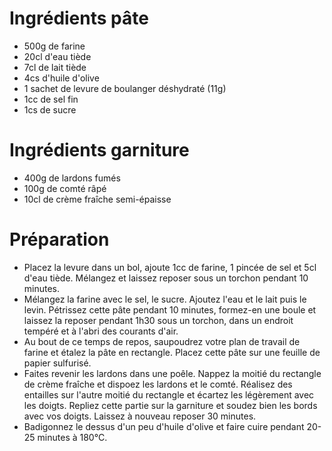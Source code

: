# Ingrédients pâte
- 500g de farine
- 20cl d'eau tiède
- 7cl de lait tiède
- 4cs d'huile d'olive
- 1 sachet de levure de boulanger déshydraté (11g)
- 1cc de sel fin
- 1cs de sucre

# Ingrédients garniture
- 400g de lardons fumés
- 100g de comté râpé
- 10cl de crème fraîche semi-épaisse

# Préparation
- Placez la levure dans un bol, ajoute 1cc de farine, 1 pincée de sel et 5cl d'eau tiède. Mélangez et laissez reposer sous un torchon pendant 10 minutes.
- Mélangez la farine avec le sel, le sucre. Ajoutez l'eau et le lait puis le levin. Pétrissez cette pâte pendant 10 minutes, formez-en une boule et laissez la reposer pendant 1h30 sous un torchon, dans un endroit tempéré et à l'abri des courants d'air.
- Au bout de ce temps de repos, saupoudrez votre plan de travail de farine et étalez la pâte en rectangle. Placez cette pâte sur une feuille de papier sulfurisé.
- Faites revenir les lardons dans une poêle. Nappez la moitié du rectangle de crème fraîche et dispoez les lardons et le comté. Réalisez des entailles sur l'autre moitié du rectangle et écartez les légèrement avec les doigts. Repliez cette partie sur la garniture et soudez bien les bords avec vos doigts. Laissez à nouveau reposer 30 minutes.
- Badigonnez le dessus d'un peu d'huile d'olive et faire cuire pendant 20-25 minutes à 180°C.

